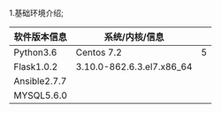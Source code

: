 

1.基础环境介绍;

   软件版本信息  |系统/内核/信息 | |   
  -|-|-
  Python3.6     |Centos 7.2 | 5 |
  Flask1.0.2    |3.10.0-862.6.3.el7.x86_64  |
  Ansible2.7.7  |  |  |
  MYSQL5.6.0    |  |  |     

